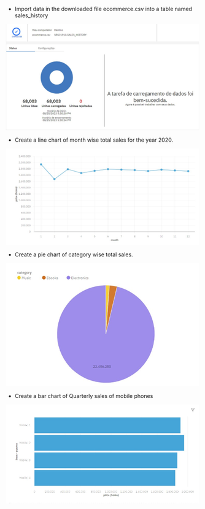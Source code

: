 - Import data in the downloaded file ecommerce.csv into a table named sales_history

![](https://github.com/antfneves/PortfolioProjects/blob/main/Capstone%20Project/CognosAnalytics/dataimport1.jpg?raw=true)

- Create a line chart of month wise total sales for the year 2020.

![](https://github.com/antfneves/PortfolioProjects/blob/main/Capstone%20Project/CognosAnalytics/26linechart.jpg?raw=true)

- Create a pie chart of category wise total sales.

![](https://github.com/antfneves/PortfolioProjects/blob/main/Capstone%20Project/CognosAnalytics/27piechart.jpg?raw=true)

- Create a bar chart of Quarterly sales of mobile phones

![](https://github.com/antfneves/PortfolioProjects/blob/main/Capstone%20Project/CognosAnalytics/28barchart.jpg?raw=true)
